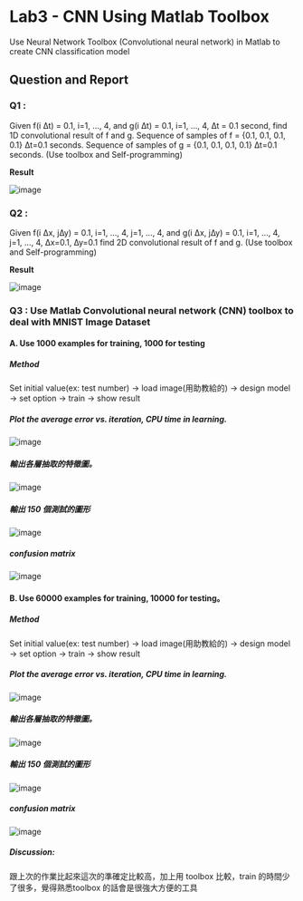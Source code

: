 # Lab3 - CNN Using Matlab Toolbox
Use Neural Network Toolbox (Convolutional neural network) in Matlab to create CNN classification model

## Question and Report
### Q1 : 
Given f(i ∆t) = 0.1, i=1, …, 4, and g(i ∆t) = 0.1, i=1, …, 4, ∆t = 0.1 second, find 1D convolutional result of f and g.
Sequence of samples of f = {0.1, 0.1, 0.1, 0.1} ∆t=0.1 seconds.
Sequence of samples of g = {0.1, 0.1, 0.1, 0.1} ∆t=0.1 seconds.
(Use toolbox and Self-programming)

**Result**

![image](https://user-images.githubusercontent.com/22147510/150752543-bfe65cc1-f804-43e3-aef9-d8602a288e5c.png)

### Q2 :
Given f(i ∆x, j∆y) = 0.1, i=1, …, 4, j=1, …, 4, and g(i ∆x, j∆y) = 0.1, i=1, …, 4,
j=1, …, 4, ∆x=0.1, ∆y=0.1 find 2D convolutional result of f and g.
(Use toolbox and Self-programming)

**Result**

![image](https://user-images.githubusercontent.com/22147510/150752680-b0df4d2c-3d2c-4e60-ad51-7a098db59bbe.png)

### Q3 : Use Matlab Convolutional neural network (CNN) toolbox to deal with MNIST Image Dataset
#### A. Use 1000 examples for training, 1000 for testing
##### Method
Set initial value(ex: test number) → load image(用助教給的) → design model → set option → train → show result
##### Plot the average error vs. iteration, CPU time in learning.
![image](https://user-images.githubusercontent.com/22147510/150753190-199b5450-f77e-41c3-bdf7-09d0de3de43b.png)
##### 輸出各層抽取的特徵圖。
![image](https://user-images.githubusercontent.com/22147510/150753251-ee181db9-11a6-4f48-b6bd-2d9a29c0c676.png)
##### 輸出 150 個測試的圖形
![image](https://user-images.githubusercontent.com/22147510/150753286-890a3769-aee4-4a83-b265-1ec8ae4602d0.png)
##### confusion matrix
![image](https://user-images.githubusercontent.com/22147510/150753344-82e7c2f5-d617-46b4-baf0-49e220b8de0f.png)


#### B. Use 60000 examples for training, 10000 for testing。

##### Method
Set initial value(ex: test number) → load image(用助教給的) → design model → set option → train → show result
##### Plot the average error vs. iteration, CPU time in learning.
![image](https://user-images.githubusercontent.com/22147510/150753420-2c1eec41-f560-44f1-8179-4aad68b92783.png)

##### 輸出各層抽取的特徵圖。
![image](https://user-images.githubusercontent.com/22147510/150753251-ee181db9-11a6-4f48-b6bd-2d9a29c0c676.png)

##### 輸出 150 個測試的圖形
![image](https://user-images.githubusercontent.com/22147510/150753517-46f9d2d1-0ead-4bc9-8c84-1c64b93638fa.png)
##### confusion matrix
![image](https://user-images.githubusercontent.com/22147510/150753564-2a223cec-901b-419d-bd59-98291e08c458.png)

##### Discussion:
跟上次的作業比起來這次的準確定比較高，加上用 toolbox 比較，train 的時間少了很多，覺得熟悉toolbox 的話會是很強大方便的工具
